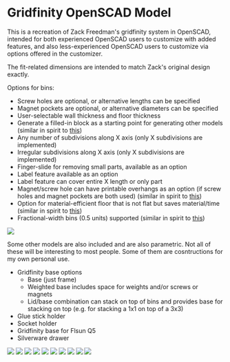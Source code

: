 # Gridfinity OpenSCAD Model
This is a recreation of Zack Freedman's gridfinity system in OpenSCAD, 
intended for both experienced OpenSCAD users to customize with added features, 
and also less-experienced OpenSCAD users to customize via options offered in the customizer.

The fit-related dimensions are intended to match Zack's original design exactly.

Options for bins:
* Screw holes are optional, or alternative lengths can be specified
* Magnet pockets are optional, or alternative diameters can be specified
* User-selectable wall thickness and floor thickness
* Generate a filled-in block as a starting point for generating other models (similar in spirit to [this](https://www.printables.com/model/210548-filled-in-gridfinity-boxes-for-customization))
* Any number of subdivisions along X axis (only X subdivisions are implemented)
* Irregular subdivisions along X axis (only X subdivisions are implemented)
* Finger-slide for removing small parts, available as an option
* Label feature available as an option
* Label feature can cover entire X length or only part
* Magnet/screw hole can have printable overhangs as an option (if screw holes and magnet pockets are both used) (similar in spirit to [this](https://www.printables.com/model/269834-gridfinity-template-modified-for-mid-air-holes))
* Option for material-efficient floor that is not flat but saves material/time (similar in spirit to [this](https://www.printables.com/model/265271-gridfinity-lite-economical-plain-storage-bins))
* Fractional-width bins (0.5 units) supported (similar in spirit to [this](https://www.printables.com/model/241907-gridfinity-half-boxes-up-to-3-grids-long-and-6u-hi))

[<img src="./Images/customizer.png">]()

Some other models are also included and are also parametric.  Not all of these will be interesting to most people.  Some of them are cosntructions for my own personal use.
* Gridfinity base options
  * Base (just frame)
  * Weighted base includes space for weights and/or screws or magnets
  * Lid/base combination can stack on top of bins and provides base for stacking on top (e.g. for stacking a 1x1 on top of a 3x3)
* Glue stick holder
* Socket holder
* Gridfinity base for Flsun Q5
* Silverware drawer

[<img src="./Images/basic_cup_2x1x3.png">]()
[<img src="./Images/divided_cup_2x1x3x5.png">]()
[<img src="./Images/irregular_cup_2x1x3.png">]()
[<img src="./Images/efficient_floor.png">]()
[<img src="./Images/basic_cup_halfx2x4.png">]()
[<img src="./Images/overhang_remedy.png">]()
[<img src="./Images/frame_baseplate.png">]()
[<img src="./Images/weighted_baseplate_top.png">]()
[<img src="./Images/weighted_baseplate_bottom.png">]()
[<img src="./Images/lid_baseplate_combo.png">]()
